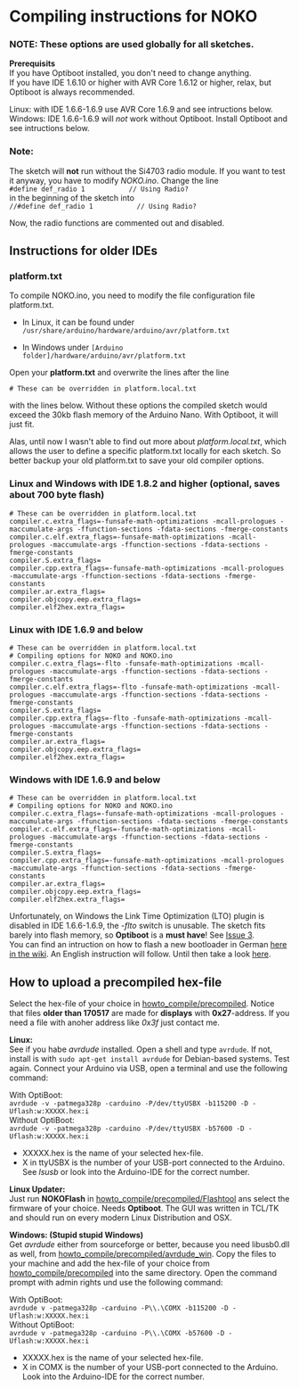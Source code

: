 # Compiling instructions for NOKO
### NOTE: These options are used globally for all sketches.

**Prerequisits**  
If you have Optiboot installed, you don't need to change anything.  
If you have IDE 1.6.10 or higher with AVR Core 1.6.12 or higher, relax, but Optiboot is always recommended.  

Linux: with IDE 1.6.6-1.6.9 use AVR Core 1.6.9 and see intructions below.  
Windows: IDE 1.6.6-1.6.9 will *not* work without Optiboot. Install Optiboot and see intructions below.

### Note:
The sketch will **not** run without the Si4703 radio module. If you want to test it anyway, you have to modify *NOKO.ino*. Change the line  
```#define def_radio 1           // Using Radio?```   
in the beginning of the sketch into   
```//#define def_radio 1           // Using Radio?```    

Now, the radio functions are commented out and disabled.  

## Instructions for older IDEs   

### platform.txt

To compile NOKO.ino, you need to modify the file configuration file platform.txt.  
- In Linux, it can be found under 
`/usr/share/arduino/hardware/arduino/avr/platform.txt`

- In Windows under 
`[Arduino folder]/hardware/arduino/avr/platform.txt`

Open your **platform.txt** and overwrite the lines after the line
```
# These can be overridden in platform.local.txt
```
with the lines below. Without these options the compiled sketch would exceed the 30kb flash memory of the Arduino Nano. With Optiboot, it will just fit.

Alas, until now I wasn't able to find out more about *platform.local.txt*, which allows the user to define a specific platform.txt locally for each sketch. So better backup your old platform.txt to save your old compiler options. 

### Linux and Windows with IDE 1.8.2 and higher (optional, saves about 700 byte flash)

```
# These can be overridden in platform.local.txt
compiler.c.extra_flags=-funsafe-math-optimizations -mcall-prologues -maccumulate-args -ffunction-sections -fdata-sections -fmerge-constants
compiler.c.elf.extra_flags=-funsafe-math-optimizations -mcall-prologues -maccumulate-args -ffunction-sections -fdata-sections -fmerge-constants
compiler.S.extra_flags=
compiler.cpp.extra_flags=-funsafe-math-optimizations -mcall-prologues -maccumulate-args -ffunction-sections -fdata-sections -fmerge-constants
compiler.ar.extra_flags=
compiler.objcopy.eep.extra_flags=
compiler.elf2hex.extra_flags=
```  

### Linux with IDE 1.6.9 and below  

```
# These can be overridden in platform.local.txt
# Compiling options for NOKO and NOKO.ino
compiler.c.extra_flags=-flto -funsafe-math-optimizations -mcall-prologues -maccumulate-args -ffunction-sections -fdata-sections -fmerge-constants
compiler.c.elf.extra_flags=-flto -funsafe-math-optimizations -mcall-prologues -maccumulate-args -ffunction-sections -fdata-sections -fmerge-constants
compiler.S.extra_flags=
compiler.cpp.extra_flags=-flto -funsafe-math-optimizations -mcall-prologues -maccumulate-args -ffunction-sections -fdata-sections -fmerge-constants
compiler.ar.extra_flags=
compiler.objcopy.eep.extra_flags=
compiler.elf2hex.extra_flags=
```
### Windows with IDE 1.6.9 and below  
```
# These can be overridden in platform.local.txt
# Compiling options for NOKO and NOKO.ino
compiler.c.extra_flags=-funsafe-math-optimizations -mcall-prologues -maccumulate-args -ffunction-sections -fdata-sections -fmerge-constants
compiler.c.elf.extra_flags=-funsafe-math-optimizations -mcall-prologues -maccumulate-args -ffunction-sections -fdata-sections -fmerge-constants
compiler.S.extra_flags=
compiler.cpp.extra_flags=-funsafe-math-optimizations -mcall-prologues -maccumulate-args -ffunction-sections -fdata-sections -fmerge-constants
compiler.ar.extra_flags=
compiler.objcopy.eep.extra_flags=
compiler.elf2hex.extra_flags=
```
Unfortunately, on Windows the Link Time Optimization (LTO) plugin is disabled in IDE 1.6.6-1.6.9, the *-flto* switch is unusable. The sketch fits barely into flash memory, so **Optiboot** is a **must have**! See [Issue 3](https://github.com/NikolaiRadke/NOKO/issues/3).  
You can find an intruction on how to flash a new bootloader in German [here in the wiki](https://github.com/NikolaiRadke/NOKO/wiki/Optiboot). An English instruction will follow. Until then take a look [here](https://www.arduino.cc/en/Tutorial/ArduinoISP).

## How to upload a precompiled hex-file  

Select the hex-file of your choice in [howto_compile/precompiled](https://github.com/NikolaiRadke/NOKO/tree/master/howto_compile/precompiled). Notice that files **older than 170517** are made for **displays** with **0x27**-address. If you need a file with anoher address like *0x3f* just contact me.

**Linux:**  
See if you habe *avrdude* installed. Open a shell and type ```avrdude```. If not, install is with ```sudo apt-get install avrdude``` for Debian-based systems. Test again. Connect your Arduino via USB, open a terminal and use the following command:

With OptiBoot:  
```avrdude -v -patmega328p -carduino -P/dev/ttyUSBX -b115200 -D -Uflash:w:XXXXX.hex:i```  
Without OptiBoot:  
```avrdude -v -patmega328p -carduino -P/dev/ttyUSBX -b57600 -D -Uflash:w:XXXXX.hex:i```  

* XXXXX.hex is the name of your selected hex-file.  
* X in ttyUSBX is the number of your USB-port connected to the Arduino. See *lsusb* or look into the Arduino-IDE for the correct number.  

**Linux Updater:**  
Just run **NOKOFlash** in [howto_compile/precompiled/Flashtool](https://github.com/NikolaiRadke/NOKO/tree/master/howto_compile/precompiled/Flashtool) ans select the firmware of your choice. Needs **Optiboot**. The GUI was written in TCL/TK and should run on every modern Linux Distribution and OSX.  

**Windows: (Stupid stupid Windows)**  
Get *avrdude* either from sourceforge or better, because you need libusb0.dll as well, from [howto_compile/precompiled/avrdude_win](https://github.com/NikolaiRadke/NOKO/tree/master/howto_compile/precompiled/avrdude_win). Copy the files to your machine and add the hex-file of your choice from [howto_compile/precompiled](https://github.com/NikolaiRadke/NOKO/tree/master/howto_compile/precompiled) into the same directory. Open the command prompt with admin rights und use the following command:  

With OptiBoot:  
```avrdude v -patmega328p -carduino -P\\.\COMX -b115200 -D -Uflash:w:XXXXX.hex:i```  
Without OptiBoot:  
```avrdude v -patmega328p -carduino -P\\.\COMX -b57600 -D -Uflash:w:XXXXX.hex:i```   

* XXXXX.hex is the name of your selected hex-file.  
* X in COMX is the number of your USB-port connected to the Arduino. Look into the Arduino-IDE for the correct number. 





